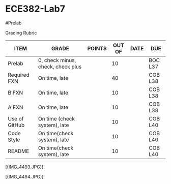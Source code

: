 ECE382-Lab7
===========
#Prelab

Grading Rubric

| ITEM | GRADE | POINTS | OUT OF | DATE | DUE |
|------|-------|--------|--------|------|-----|
| Prelab | 0, check minus, check, check plus |  | 10 | | BOC L37|
| Required FXN | On time, late |  | 40 |  | COB L38 |
| B FXN | On time, late |  | 10 |  | COB L38 |
| A FXN | On time, late |  | 10 |  | COB L38 |
| Use of GitHub | On time (check system), late |  | 10 |  | COB L40 |
| Code Style | On time(check system), late |  | 10 |  | COB L40 |
| README | On time(check system), late |  | 10 |  | COB L40 |

[(IMG_4493.JPG)]!

[(IMG_4494.JPG)]!
